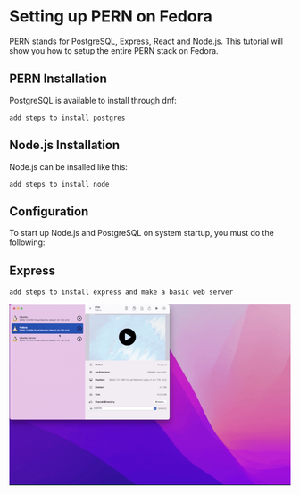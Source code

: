 # Setting up PERN on Fedora

PERN stands for PostgreSQL, Express, React and Node.js. This tutorial will show you how to setup the entire PERN stack on Fedora.

## PERN Installation

PostgreSQL is available to install through dnf:

```
add steps to install postgres
```

## Node.js Installation

Node.js can be insalled like this:

```
add steps to install node
```

## Configuration

To start up Node.js and PostgreSQL on system startup, you must do the following:

## Express

```
add steps to install express and make a basic web server
```

![example](example.gif)
